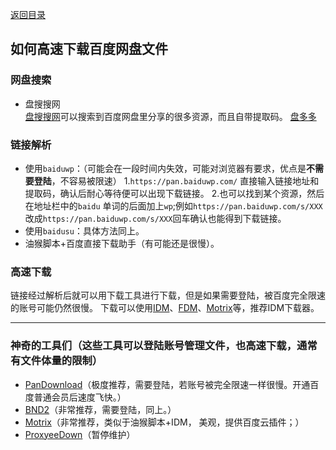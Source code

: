 [返回目录](../../catalogue.md) 
## 如何高速下载百度网盘文件  
### 网盘搜索
+ 盘搜搜网  
[盘搜搜网](http://www.pansoso.com/)可以搜索到百度网盘里分享的很多资源，而且自带提取码。 
[盘多多](http://www.panduoduo.net/)

### 链接解析
+ 使用`baiduwp`：（可能会在一段时间内失效，可能对浏览器有要求，优点是**不需要登陆**，不容易被限速）
  1.`https://pan.baiduwp.com/` 直接输入链接地址和提取码，确认后耐心等待便可以出现下载链接。
  2.也可以找到某个资源，然后在地址栏中的`baidu` 单词的后面加上`wp`;例如`https://pan.baiduwp.com/s/XXX`改成`https://pan.baiduwp.com/s/XXX`回车确认也能得到下载链接。
+ 使用`baidusu`：具体方法同上。
+ 油猴脚本+百度直接下载助手（有可能还是很慢）。
  
### 高速下载
链接经过解析后就可以用下载工具进行下载，但是如果需要登陆，被百度完全限速的账号可能仍然很慢。
下载可以使用[IDM](https://www.internetdownloadmanager.com/)、[FDM](https://www.freedownloadmanager.org/zh/)、[Motrix](https://motrix.app/zh-CN/)等，推荐IDM下载器。

------
### 神奇的工具们（这些工具可以登陆账号管理文件，也高速下载，通常有文件体量的限制）
+ [PanDownload](http://pandownload.com/)（极度推荐，需要登陆，若账号被完全限速一样很慢。开通百度普通会员后速度飞快。）
+ [BND2](https://github.com/b3log/baidu-netdisk-downloaderx)（非常推荐，需要登陆，同上。）
+ [Motrix](https://motrix.app/zh-CN/)（非常推荐，类似于油猴脚本+IDM， 美观，提供百度云插件；）
+ [ProxyeeDown](https://github.com/proxyee-down-org/proxyee-down)（暂停维护）